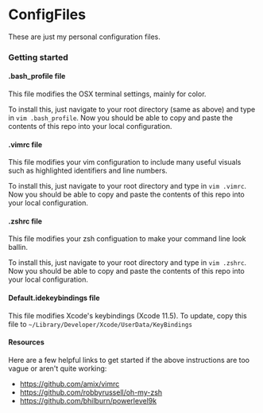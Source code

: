 # ConfigFiles
These are just my personal configuration files.

### Getting started

#### .bash_profile file

This file modifies the OSX terminal settings, mainly for color.

To install this, just navigate to your root directory (same as above) and type in ```vim .bash_profile```. Now you should be able to copy and paste the contents of this repo into your local configuration.

#### .vimrc file

This file modifies your vim configuration to include many useful visuals such as highlighted identifiers and line numbers.

To install this, just navigate to your root directory and type in ```vim .vimrc```. Now you should be able to copy and paste the contents of this repo into your local configuration.

#### .zshrc file

This file modifies your zsh configuation to make your command line look ballin.

To install this, just navigate to your root directory and type in ```vim .zshrc```. Now you should be able to copy and paste the contents of this repo into your local configuration.

#### Default.idekeybindings file

This file modifies Xcode's keybindings (Xcode 11.5). To update, copy this file to `~/Library/Developer/Xcode/UserData/KeyBindings`

#### Resources

Here are a few helpful links to get started if the above instructions are too vague or aren't quite working:

* https://github.com/amix/vimrc
* https://github.com/robbyrussell/oh-my-zsh
* https://github.com/bhilburn/powerlevel9k

